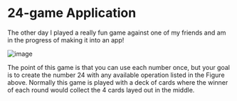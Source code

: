 # 24-game Application

The other day I played a really fun game against one of my friends and am in the progress of making it into an app!

![image](https://user-images.githubusercontent.com/69739606/222873953-a3761039-0405-4ac2-8998-94747fb32cfa.png)

The point of this game is that you can use each number once, but your goal is to create the number 24 with any available operation listed in the Figure above. Normally this game is played with a deck of cards where the winner of each round would collect the 4 cards layed out in the middle.
